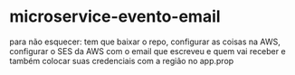 # microservice-evento-email

para não esquecer: tem que baixar o repo, configurar as coisas na AWS, configurar o SES da AWS com o email que escreveu e quem vai receber e também colocar suas credenciais com a região no app.prop